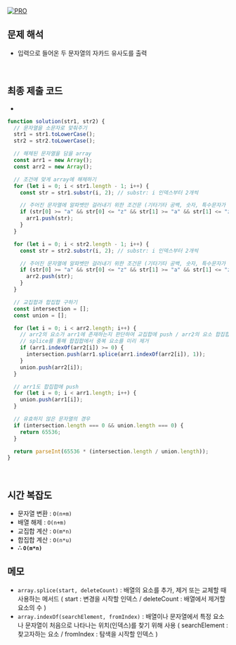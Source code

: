 [![PRO]][Link]

## 문제 해석

- 입력으로 들어온 두 문자열의 자카드 유사도를 출력

<br/>

## 최종 제출 코드

-

```js
function solution(str1, str2) {
  // 문자열을 소문자로 맞춰주기
  str1 = str1.toLowerCase();
  str2 = str2.toLowerCase();

  // 해체된 문자열을 담을 array
  const arr1 = new Array();
  const arr2 = new Array();

  // 조건에 맞게 array에 해체하기
  for (let i = 0; i < str1.length - 1; i++) {
    const str = str1.substr(i, 2); // substr: i 인덱스부터 2개씩

    // 주어진 문자열에 알파벳만 걸러내기 위한 조건문 (기타기타 공백, 숫자, 특수문자가 있는 경우 쌍을 버림)
    if (str[0] >= "a" && str[0] <= "z" && str[1] >= "a" && str[1] <= "z") {
      arr1.push(str);
    }
  }

  for (let i = 0; i < str2.length - 1; i++) {
    const str = str2.substr(i, 2); // substr: i 인덱스부터 2개씩

    // 주어진 문자열에 알파벳만 걸러내기 위한 조건문 (기타기타 공백, 숫자, 특수문자가 있는 경우 쌍을 버림)
    if (str[0] >= "a" && str[0] <= "z" && str[1] >= "a" && str[1] <= "z") {
      arr2.push(str);
    }
  }

  // 교집합과 합집합 구하기
  const intersection = [];
  const union = [];

  for (let i = 0; i < arr2.length; i++) {
    // arr2의 요소가 arr1에 존재하는지 판단하여 교집합에 push / arr2의 요소 합집합에 push
    // splice를 통해 합집합에서 중복 요소를 미리 제거
    if (arr1.indexOf(arr2[i]) >= 0) {
      intersection.push(arr1.splice(arr1.indexOf(arr2[i]), 1));
    }
    union.push(arr2[i]);
  }

  // arr1도 합집합에 push
  for (let i = 0; i < arr1.length; i++) {
    union.push(arr1[i]);
  }

  // 유효하지 않은 문자열의 경우
  if (intersection.length === 0 && union.length === 0) {
    return 65536;
  }

  return parseInt(65536 * (intersection.length / union.length));
}
```

<br/>

## 시간 복잡도

- 문자열 변환 : `O(n+m)`
- 배열 해제 : `O(n+m)`
- 교집합 계산 : `O(m*n)`
- 합집합 계산 : `O(n*u)`
- **∴ `O(m*n)`**

## 메모

- `array.splice(start, deleteCount)` : 배열의 요소를 추가, 제거 또는 교체할 때 사용하는 메서드 ( start : 변경을 시작할 인덱스 / deleteCount : 배열에서 제거할 요소의 수 )
- `array.indexOf(searchElement, fromIndex)` : 배열이나 문자열에서 특정 요소나 문자열이 처음으로 나타나는 위치(인덱스)를 찾기 위해 사용 ( searchElement : 찾고자하는 요소 / fromIndex : 탐색을 시작할 인덱스 )

<!---------------------------------------------------------------------------->

[PRO]: https://github.com/GoSSaChin/algorithm-js/assets/107768516/67c43b52-bc3f-4571-a249-5519021afbb0
[Link]: https://school.programmers.co.kr/learn/courses/30/lessons/17677
